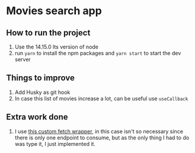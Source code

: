 # Movies search app

## How to run the project
1. Use the 14.15.0 lts version of node  
2. run ```yarn``` to install the npm packages and ```yarn start``` to start the dev server

## Things to improve
1. Add Husky as git hook
2. In case this list of movies increase a lot, can be useful use ```useCallback``` 

## Extra work done
1. I use [this custom fetch wrapper](https://kentcdodds.com/blog/replace-axios-with-a-simple-custom-fetch-wrapper), in this case isn't so necessary since there is only one endpoint to consume, but as the only thing I had to do was type it, I just implemented it. 